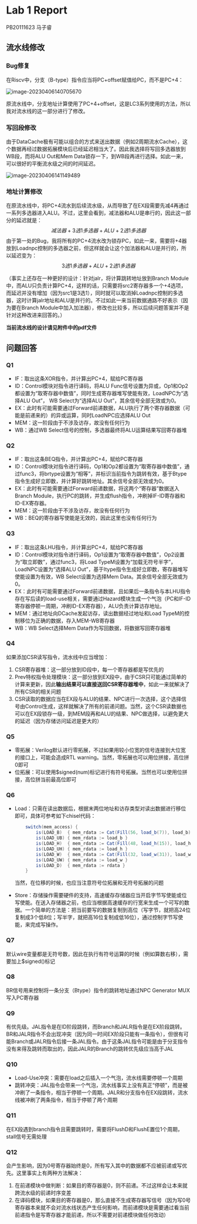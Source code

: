 # Lab 1 Report

PB20111623 马子睿

## 流水线修改

### Bug修复

在Riscv中，分支（B-type）指令应当将PC+offset赋值给PC，而不是PC+4：

![image-20230406140705670](/home/madrid/.config/Typora/typora-user-images/image-20230406140705670.png)

原流水线中，分支地址计算使用了PC+4+offset，这是LC3系列使用的方法，所以我对流水线的这一部分进行了修改。

### 写回段修改

由于DataCache极有可能以组合的方式来送出数据（例如2周期流水Cache），这个数据再经过数据拓展模块后已经延迟相当大了。因此我选择将写回多选器放到WB段，而将ALU Out和Mem Data锁存一下，到WB段再进行选择。如此一来，可以很好的平衡流水级之间的时间延迟。

![image-20230406141149489](/home/madrid/.config/Typora/typora-user-images/image-20230406141149489.png)

### 地址计算修改

在原流水线中，将PC+4流水到后续流水级，从而导致了在EX段需要先减4再通过一系列多选器进入ALU。不过，这里会看到，减法器和ALU是串行的，因此这一部分的延迟就是：
$$
减法器+3选1多选器+ALU+2选1多选器
$$
由于第一处的Bug，我将所有的PC+4流水改为锁存PC，如此一来，需要将+4器放到Loadnpc控制的多选器之前，但这样就会让这个加法器和ALU是并行的，所以延迟变为：
$$
3选1多选器+ALU+2选1多选器
$$

（事实上还存在一种更好的设计：针对jalr，将计算跳转地址放到Branch Module中，而ALU只负责计算PC+4，这样的话，只需要将src2寄存器多一个+4选项，而延迟并没有增加（因为src1是3选1），同时就可以取消掉Loadnpc控制的多选器，这时计算jalr地址和ALU是并行的。不过如此一来当前数据通路不好表示（因为要在Branch Module中加入加法器），修改也比较多，所以后续问题答案并不是针对这种改进来回答的。）

**当前流水线的设计请见附件中的pdf文件**

## 问题回答

### Q1

* IF：取出这条XOR指令，并计算出PC+4，赋给PC寄存器
* ID：Control模块对指令进行译码，将ALU Func信号设置为异或，Op1和Op2都设置为“取寄存器中数值”，同时生成寄存器堆写使能有效，LoadNPC为“选择ALU Out”， WB Select为“选择ALU Out”，其余信号全部无效或为0。
* EX：此时有可能需要通过Forward前递数据，ALU执行了两个寄存器数据（可能是前递来的）的异或运算，同时LoadNPC应选择ALU Out
* MEM：这一阶段由于不涉及访存，故没有任何行为
* WB：通过WB Select信号的控制，多选器最终将ALU运算结果写回寄存器堆

### Q2

* IF：取出这条BEQ指令，并计算出PC+4，赋给PC寄存器
* ID：Control模块对指令进行译码，Op1和Op2都设置为“取寄存器中数值”，通过func3，将brtype设置为“相等”，并标识当前指令为跳转有效，基于Btype指令生成好立即数，并计算好跳转地址。其余信号全部无效或为0。
* EX：此时有可能需要通过Forward前递数据，将这两个“寄存器”数据送入Branch Module，执行PC的跳转，并生成flush指令，冲刷掉IF-ID寄存器和ID-EX寄存器。
* MEM：这一阶段由于不涉及访存，故没有任何行为
* WB：BEQ的寄存器写使能是无效的，因此这里也没有任何行为

### Q3

* IF：取出这条LHU指令，并计算出PC+4，赋给PC寄存器
* ID：Control模块对指令进行译码，Op1设置为“取寄存器中数值”，Op2设置为“取立即数”，通过func3，将Load TypeM设置为“加载无符号半字”，LoadNPC设置为“选择ALU Out”，基于Itype指令生成好立即数，寄存器堆写使能设置为有效，WB Select设置为选择Mem Data。其余信号全部无效或为0。
* EX：此时有可能需要通过Forward前递数据，且如果后一条指令与本LHU指令存在写后读的load-use相关，需要通过Hazard模块生成一个气泡（PC和IF-ID寄存器停顿一周期，冲刷ID-EX寄存器），ALU负责计算访存地址。
* MEM：通过地址向DCache发起访存，读出数据经过地址和Load TypeM的控制移位为正确的数据，存入MEM-WB寄存器
* WB：WB Select选择Mem Data作为写回数据，将数据写回寄存器堆

### Q4

如果添加CSR读写指令，流水线中应当增加：

1. CSR寄存器堆：这一部分放到ID段中，每一个寄存器都是写优先的
2. Prev特权指令处理模块：这一部分放到EX段中，由于CSR只可能通过简单的计算来更新，因此**输出结果可以直接送回CSR寄存器堆中**，如此一来就解决了所有CSR的相关问题
3. CSR读取的数据应当在EX段与ALU的结果、NPC进行一次选择，这个选择信号由Control生成，这样就解决了所有的前递问题。当然，这个CSR读数据也可以在EX段锁存一级，到MEM段再和ALU的结果、NPC做选择，以避免更大的延迟（因为存储访问延迟是更大的）

### Q5

* 零拓展：Verilog默认进行零拓展，不过如果用较小位宽的信号连接到大位宽的接口上，可能会造成RTL warning。当然，零拓展也可以用位拼接，高位拼0即可
* 位拓展：可以使用$signed(num)标记进行有符号拓展。当然也可以使用位拼接，高位拼当前最高位即可

### Q6

* Load：只需在读出数据后，根据末两位地址和访存类型对读出数据进行移位即可，具体可参考如下chisel代码：

  ```scala
      switch(mem_access) {
          is(LOAD_B)  { mem_rdata := Cat(Fill(56, load_b(7)), load_b) }
          is(LOAD_UB) { mem_rdata := load_b }
          is(LOAD_H)  { mem_rdata := Cat(Fill(48, load_h(15)), load_h) }
          is(LOAD_UH) { mem_rdata := load_h }
          is(LOAD_W)  { mem_rdata := Cat(Fill(32, load_w(31)), load_w) }
          is(LOAD_UW) { mem_rdata := load_w }
          is(LOAD_D)  { mem_rdata := rdata } 
      } 
  ```

  当然，在位移的时候，也应当注意符号位拓展和无符号拓展的问题

* Store：存储操作需要硬件的支持，高速缓存存储器应当开启字节写使能或位写使能。在送入存储器之前，也应当根据高速缓存的行宽来生成一个可写的数据。一个简单的方法是：把当前要写的数据复制到高位（写字节，就把高24位复制成3个低8位；写半字，就把高16位复制成低16位），通过控制字节写使能，来完成写操作。

### Q7

默认wire变量都是无符号数，因此在执行有符号运算的时候（例如算数右移），需要加上$signed()标记

### Q8

BR信号用来控制将一条分支（Btype）指令的跳转地址通过NPC Generator MUX写入PC寄存器

### Q9

有优先级。JAL指令是在ID阶段跳转，而Branch和JALR指令是在EX阶段跳转。BR和JALR指令不会出现冲突（因为同一时间EX阶段只能有一条指令），但很有可能Branch或JALR指令后接一条JAL指令。由于这条JAL指令可能是由于分支指令没有来得及跳转而取出的，因此JALR的Branch的跳转优先级应当高于JAL

### Q10

* Load-Use冲突：需要在load之后插入一个气泡，流水线需要停顿一个周期
* 跳转冲突：JAL指令会带来一个气泡，流水线事实上没有真正“停顿”，而是被冲刷了一条指令，相当于停顿一个周期。JALR和分支指令在EX段跳转，流水线被冲刷了两条指令，相当于停顿了两个周期

### Q11

在EX段遇到branch指令且需要跳转时，需要将FlushD和FlushE置位1个周期，stall信号无需处理

### Q12

会产生影响，因为0号寄存器始终是0，所有写入其中的数据都不应被前递或写优先。这里事实上有两种方法解决：

1. 在前递模块中做判断：如果目的寄存器是0，则不前递。不过这样会让本来就跨流水级的前递时序变差
2. 在译码模块，如果目的寄存器是0，那么直接不生成寄存器写信号（因为写0号寄存器本来就不会对流水线状态产生任何影响，而前递模块是需要通过看当前前递指令是写寄存器才能前递，所以不需要对前递模块做任何改动）